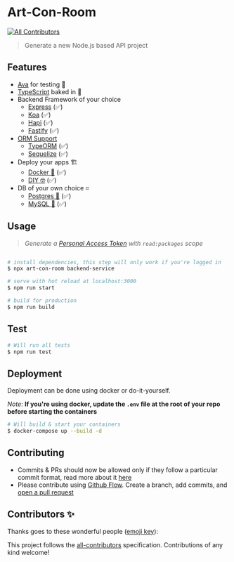 # Art-Con-Room

<!-- ALL-CONTRIBUTORS-BADGE:START - Do not remove or modify this section -->
[![All Contributors](https://img.shields.io/badge/all_contributors-3-orange.svg?style=flat-square)](#contributors-)
<!-- ALL-CONTRIBUTORS-BADGE:END -->

> Generate a new Node.js based API project 

## Features

- [Ava](https://ava.li) for testing 🧪
- [TypeScript](https://typescript.nuxtjs.org/) baked in 🙌
- Backend Framework of your choice
  - [Express](121) (✅)
  - [Koa](1232) (✅)
  - [Hapi](1241) (✅)
  - [Fastify](1219) (✅)
- [ORM Support](2318)
  - [TypeORM](1249) (✅)
  - [Sequelize](1219) (✅)
- Deploy your apps 🏗
  - [Docker 🐳](1214) (✅)
  - [DIY 🤓](1214) (✅)
- DB of your own choice ⌗
  - [Postgres 🐘](1216) (✅)
  - [MySQL 🐬](1216) (✅)

## Usage
> _Generate a [Personal Access Token](https://github.com/settings/tokens/new) with `read:packages` scope_

``` bash

# install dependencies, this step will only work if you're logged in
$ npx art-con-room backend-service

# serve with hot reload at localhost:3000
$ npm run start

# build for production
$ npm run build
```

## Test

```bash
# Will run all tests
$ npm run test
```

## Deployment

Deployment can be done using docker or do-it-yourself.

_Note_: **If you're using docker, update the `.env` file at the root of your repo before starting the containers**

```bash
# Will build & start your containers
$ docker-compose up --build -d
```

## Contributing

- Commits & PRs should now be allowed only if they follow a particular commit format, read more about it [here](https://github.com/conventional-changelog/commitlint/tree/master/%40commitlint/config-conventional#type-enum)
- Please contribute using [Github Flow](https://guides.github.com/introduction/flow/). Create a branch, add commits, and [open a pull request](https://github.com/compare)

## Contributors ✨

Thanks goes to these wonderful people ([emoji key](https://allcontributors.org/docs/en/emoji-key)):

<!-- ALL-CONTRIBUTORS-LIST:START - Do not remove or modify this section -->
<!-- prettier-ignore-start -->
<!-- markdownlint-disable -->


<!-- markdownlint-enable -->
<!-- prettier-ignore-end -->
<!-- ALL-CONTRIBUTORS-LIST:END -->

This project follows the [all-contributors](https://github.com/all-contributors/all-contributors) specification. Contributions of any kind welcome!